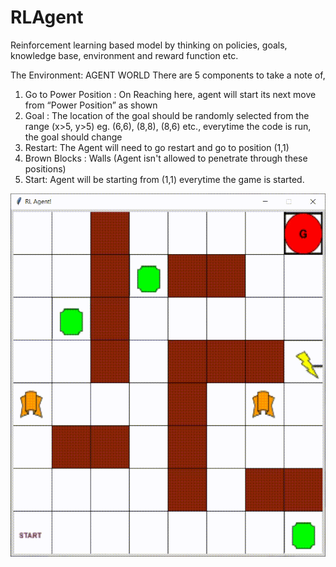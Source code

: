 # RLAgent
Reinforcement learning based model by thinking on policies, goals, knowledge base, environment and reward function etc.

The Environment: AGENT WORLD
There are 5 components to take a note of,
1. Go to Power Position : On Reaching here, agent will start its next move
from “Power Position” as shown
2. Goal : The location of the goal should be randomly selected from the range
(x>5, y>5) eg. (6,6), (8,8), (8,6) etc., everytime the code is run, the goal
should change
3. Restart: The Agent will need to go restart and go to position (1,1)
4. Brown Blocks : Walls (Agent isn't allowed to penetrate through these
positions)
5. Start: Agent will be starting from (1,1) everytime the game is started.

![alt text](https://github.com/sachintyagidev/RLAgent/blob/main/img/RL_Agent.gif?raw=true)
